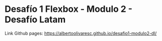 # Desafío 1 Flexbox - Modulo 2 - Desafío Latam
Link Github pages: https://albertoolivaresc.github.io/desafio1-modulo2-dl/
